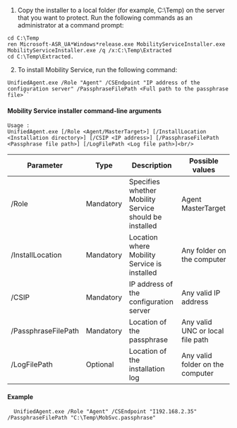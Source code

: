 1. Copy the installer to a local folder (for example, C:\Temp) on the server that you want to protect. Run the following commands as an administrator at a command prompt:

  ```
  cd C:\Temp
  ren Microsoft-ASR_UA*Windows*release.exe MobilityServiceInstaller.exe
  MobilityServiceInstaller.exe /q /x:C:\Temp\Extracted
  cd C:\Temp\Extracted.
  ```
2. To install Mobility Service, run the following command:

  ```
  UnifiedAgent.exe /Role "Agent" /CSEndpoint "IP address of the configuration server" /PassphraseFilePath <Full path to the passphrase file>``
  ```

#### Mobility Service installer command-line arguments

```
Usage :
UnifiedAgent.exe [/Role <Agent/MasterTarget>] [/InstallLocation <Installation directory>] [/CSIP <IP address>] [/PassphraseFilePath <Passphrase file path>] [/LogFilePath <Log file path>]<br/>
```

  | Parameter|Type|Description|Possible values|
  |-|-|-|-|
  |/Role|Mandatory|Specifies whether Mobility Service should be installed|Agent </br> MasterTarget|
  |/InstallLocation|Mandatory|Location where Mobility Service is installed|Any folder on the computer|
  |/CSIP|Mandatory|IP address of the configuration server| Any valid IP address|
  |/PassphraseFilePath|Mandatory|Location of the passphrase |Any valid UNC or local file path|
  |/LogFilePath|Optional|Location of the installation log|Any valid folder on the computer|

#### Example

```
  UnifiedAgent.exe /Role "Agent" /CSEndpoint "I192.168.2.35" /PassphraseFilePath "C:\Temp\MobSvc.passphrase"
```